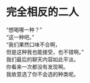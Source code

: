 # 完全相反的二人

“想喝哪一种？”\
“这一种吧。”\
“我们果然口味不合啊，\
但是这种我也能接受，也不错啊。”\
我们最后的聊天内容如此平淡。\
你看来一次都没有发现啊。\
我故意选了你不会选的种类呢。
